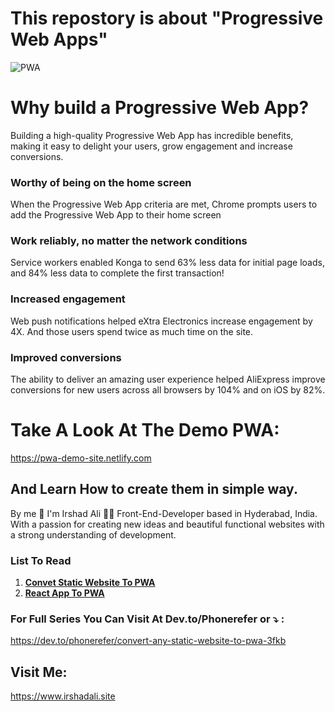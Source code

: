 # This repostory is about "Progressive Web Apps" 
![PWA](https://developers.google.com/web/progressive-web-apps/images/pwa-reliable_720.png "PWA")      

# Why build a Progressive Web App?
Building a high-quality Progressive Web App has incredible benefits, making it easy to delight your users, grow engagement and increase conversions.
### Worthy of being on the home screen
When the Progressive Web App criteria are met, Chrome prompts users to add the Progressive Web App to their home screen
### Work reliably, no matter the network conditions
Service workers enabled Konga to send 63% less data for initial page loads, and 84% less data to complete the first transaction!
### Increased engagement
Web push notifications helped eXtra Electronics increase engagement by 4X. And those users spend twice as much time on the site.
### Improved conversions
The ability to deliver an amazing user experience helped AliExpress improve conversions for new users across all browsers by 104% and on iOS by 82%.

# Take A Look At The Demo PWA:
https://pwa-demo-site.netlify.com

## And Learn How to create them in simple way.

By me 👋 I'm Irshad Ali
👨‍💻 Front-End-Developer based in Hyderabad, India. With a passion for creating new ideas and beautiful functional websites with a strong understanding of development. 

### List To Read
1. [**Convet Static Website To PWA**](https://github.com/phonerefer/pwa/blob/master/Static-Website-To-PWA.md)
2. [**React App To PWA**](https://github.com/phonerefer/pwa/blob/master/React-App-To-PWA.md)

### For Full Series You Can Visit At Dev.to/Phonerefer or ⤵️ :
https://dev.to/phonerefer/convert-any-static-website-to-pwa-3fkb
## Visit Me:
https://www.irshadali.site

